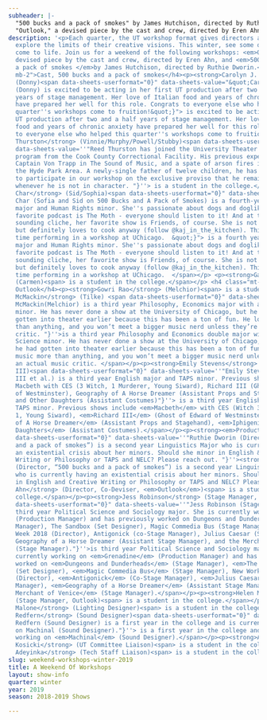 ```yaml
---
subheader: |-
  "500 bucks and a pack of smokes" by James Hutchison, directed by Ruthie Dworin
  "Outlook," a devised piece by the cast and crew, directed by Eren Ahn
description: '<p>Each quarter, the UT workshop format gives directors a chance to
  explore the limits of their creative visions. This winter, see some of those visions
  come to life. Join us for a weekend of the following workshops: <em>Outlook</em>, a
  devised piece by the cast and crew, directed by Eren Ahn, and <em>500 bucks and
  a pack of smokes </em>by James Hutchison, directed by Ruthie Dworin.</p> <h4 class="mt-2
  mb-2">Cast, 500 bucks and a pack of smokes</h4><p><strong>Carolyn J. Applebaum</strong>
  (Donny)<span data-sheets-userformat="0}" data-sheets-value="&quot;Carolyn J. Applebaum
  (Donny) is excited to be acting in her first UT production after two and a half
  years of stage management. Her love of Italian food and years of chronic anxiety
  have prepared her well for this role. Congrats to everyone else who helped this
  quarter''s workshops come to fruition!&quot;}"> is excited to be acting in her first
  UT production after two and a half years of stage management. Her love of Italian
  food and years of chronic anxiety have prepared her well for this role. Congrats
  to everyone else who helped this quarter''s workshops come to fruition!</span></p><p><strong>Reed
  Thurston</strong> (Vinnie/Murphy/Powell/Stubby)<span data-sheets-userformat="0}"
  data-sheets-value=''"Reed Thurston has joined the University Theater on a work-release
  program from the Cook County Correctional Facility. His previous experiences include
  Captain Von Trapp in The Sound of Music, and a spate of arson fires in and around
  the Hyde Park Area. A newly-single father of twelve children, he has been allowed
  to participate in our workshop on the exclusive proviso that he remain in handcuffs
  whenever he is not in character. "}''> is a student in the college.</span></p><p><strong>Kajol
  Char</strong> (Sid/Sophia)<span data-sheets-userformat="0}" data-sheets-value="&quot;Kajol
  Char (Sofia and Sid on 500 Bucks and A Pack of Smokes) is a fourth-year Economics
  major and Human Rights minor. She''s passionate about dogs and doglike cats. Her
  favorite podcast is The Moth - everyone should listen to it! And at the risk of
  sounding cliche, her favorite show is Friends, of course. She is not a good cook
  but definitely loves to cook anyway (follow @kaj_in_the_kitchen). This is her second
  time performing in a workshop at UChicago.  &quot;}"> is a fourth year Economics
  major and Human Rights minor. She''s passionate about dogs and doglike cats. Her
  favorite podcast is The Moth - everyone should listen to it! And at the risk of
  sounding cliche, her favorite show is Friends, of course. She is not a good cook
  but definitely loves to cook anyway (follow @kaj_in_the_kitchen). This is her second
  time performing in a workshop at UChicago.  </span></p> <p><strong>Gayathri Rao</strong>
  (Carmen)<span> is a student in the college.</span></p> <h4 class="mt-2 mb-2">Cast,
  Outlook</h4><p><strong>Gowri Rao</strong> (Melchior)<span> is a student in the college.</span></p><p><strong>Curtis
  McMackin</strong> (Tilke) <span data-sheets-userformat="0}" data-sheets-value=''"Curtis
  McMackin(Melchior) is a third year Philosophy, Economics major with a Computer Science
  minor. He has never done a show at the University of Chicago, but he wishes he had
  gotten into theater earlier because this has been a ton of fun. He loves music more
  than anything, and you won’t meet a bigger music nerd unless they’re an actual music
  critic. "}''>is a third year Philosophy and Economics double major with a Computer
  Science minor. He has never done a show at the University of Chicago, but he wishes
  he had gotten into theater earlier because this has been a ton of fun. He loves
  music more than anything, and you won’t meet a bigger music nerd unless they’re
  an actual music critic. </span></p><p><strong>Emily Stevens</strong> (Christoph
  III)<span data-sheets-userformat="0}" data-sheets-value=''"Emily Stevens (Christoph
  III et al.) is a third year English major and TAPS minor. Previous shows include
  Macbeth with CES (3 Witch, 1 Murderer, Young Siward), Richard III (Ghost of Edward
  of Westminster), Geography of A Horse Dreamer (Assistant Props and Stagehand), Iphigenia
  and Other Daughters (Assistant Costumes)"}''> is a third year English major and
  TAPS minor. Previous shows include <em>Macbeth</em> with CES (Witch 3, Murderer
  1, Young Siward), <em>Richard III</em> (Ghost of Edward of Westminster), <em>Geography
  of A Horse Dreamer</em> (Assistant Props and Stagehand), <em>Iphigenia and Other
  Daughters</em> (Assistant Costumes).</span></p><p><strong><em>Production Staff</em></strong></p><p><span
  data-sheets-userformat="0}" data-sheets-value=''"Ruthie Dworin (Director “500 bucks
  and a pack of smokes”) is a second year Linguistics Major who is currently having
  an existential crisis about her minors. Should she minor in English &amp; Creative
  Writing or Philosophy or TAPS and NELC? Please reach out. "}''><strong>Ruthie Dworin</strong>
  (Director, “500 bucks and a pack of smokes”) is a second year Linguistics Major
  who is currently having an existential crisis about her minors. Should she minor
  in English and Creative Writing or Philosophy or TAPS and NELC? Please reach out.</span></p><p><strong>Eren
  Ahn</strong> (Director, Co-Deviser, <em>Outlook</em>)<span> is a student in the
  college.</span></p><p><strong>Jess Robinson</strong> (Stage Manager, <em>500 bucks...</em>) <span
  data-sheets-userformat="0}" data-sheets-value=''"Jess Robinson (Stage Manager) is
  third year Political Science and Sociology major. She is currently working on Grenadine
  (Production Manager) and has previously worked on Dungeons and Dunderheads (Stage
  Manager), The Sandbox (Set Designer), Magic Commedia Bus (Stage Manager), New Work
  Week 2018 (Director), Antigonick (co-Stage Manager), Julius Caesar (Stage Manager),
  Geography of a Horse Dreamer (Assistant Stage Manager), and the Merchant of Venice
  (Stage Manager)."}''>is third year Political Science and Sociology major. She is
  currently working on <em>Grenadine</em> (Production Manager) and has previously
  worked on <em>Dungeons and Dunderheads</em> (Stage Manager), <em>The Sandbox</em>
  (Set Designer), <em>Magic Commedia Bus</em> (Stage Manager), New Work Week 2018
  (Director), <em>Antigonick</em> (Co-Stage Manager), <em>Julius Caesar</em> (Stage
  Manager), <em>Geography of a Horse Dreamer</em> (Assistant Stage Manager), and <em>T</em><em>he
  Merchant of Venice</em> (Stage Manager).</span></p><p><strong>Helen Malley</strong>
  (Stage Manager, Outlook)<span> is a student in the college.</span></p><p><strong>Olivia
  Malone</strong> (Lighting Designer)<span> is a student in the college.</span></p><p><strong>Ro
  Redfern</strong> (Sound Designer)<span data-sheets-userformat="0}" data-sheets-value=''"Ro
  Redfern (Sound Designer) is a first year in the college and is currently working
  on Machinal (Sound Designer)."}''> is a first year in the college and is currently
  working on <em>Machinal</em> (Sound Designer).</span></p><p><strong>Anna Aguiar
  Kosicki</strong> (UT Committee Liaison)<span> is a student in the college.</span></p><p><strong>Jemima
  Adeyinka</strong> (Tech Staff Liaison)<span> is a student in the college.</span></p>'
slug: weekend-workshops-winter-2019
title: A Weekend Of Workshops
layout: show-info
quarter: winter
year: 2019
season: 2018-2019 Shows

---
```


